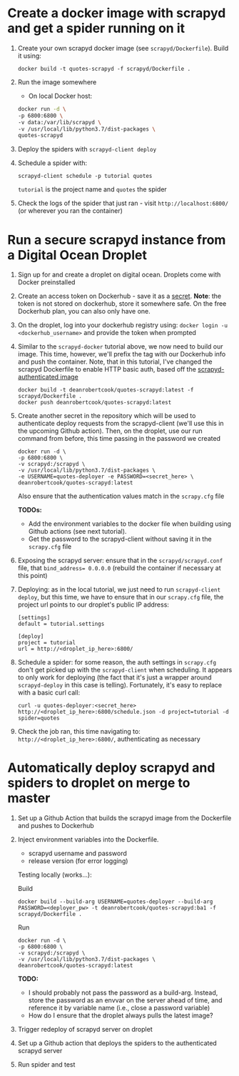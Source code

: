 # Create a docker image with scrapyd and get a spider running on it

1. Create your own scrapyd docker image (see `scrapyd/Dockerfile`). Build it using:  
    ```
    docker build -t quotes-scrapyd -f scrapyd/Dockerfile .
    ```
    
2. Run the image somewhere
    - On local Docker host:
    ```bash
    docker run -d \
    -p 6800:6800 \
    -v data:/var/lib/scrapyd \
    -v /usr/local/lib/python3.7/dist-packages \
    quotes-scrapyd
    ```
    
3. Deploy the spiders with `scrapyd-client deploy`
4. Schedule a spider with:
    ```
    scrapyd-client schedule -p tutorial quotes
    ```
    `tutorial` is the project name and `quotes` the spider
5. Check the logs of the spider that just ran - visit `http://localhost:6800/` (or wherever you ran the container)

# Run a secure scrapyd instance from a Digital Ocean Droplet
1. Sign up for and create a droplet on digital ocean. Droplets come with Docker preinstalled
2. Create an access token on Dockerhub - save it as a [secret](https://docs.github.com/en/actions/reference/encrypted-secrets). **Note**: the token is not stored on dockerhub, store it somewhere safe. On the free Dockerhub plan, you can also only have one.
3. On the droplet, log into your dockerhub registry using: `docker login -u <dockerhub_username>` and provide the token when prompted
4. Similar to the `scrapyd-docker` tutorial above, we now need to build our image. This time, however, we'll prefix the tag with our Dockerhub info and push the container. Note, that in this tutorial, I've changed the scrapyd Dockerfile to enable HTTP basic auth, based off the [scrapyd-authenticated image](https://github.com/cdrx/scrapyd-authenticated/blob/master/Dockerfile)
    ```
    docker build -t deanrobertcook/quotes-scrapyd:latest -f scrapyd/Dockerfile .
    docker push deanrobertcook/quotes-scrapyd:latest
    ```
5. Create another secret in the repository which will be used to authenticate deploy requests from the scrapyd-client (we'll use this in the upcoming Github action). Then, on the droplet, use our run command from before, this time passing in the password we created
    ```
    docker run -d \
    -p 6800:6800 \
    -v scrapyd:/scrapyd \
    -v /usr/local/lib/python3.7/dist-packages \
    -e USERNAME=quotes-deployer -e PASSWORD=<secret_here> \
    deanrobertcook/quotes-scrapyd:latest
    ```
    Also ensure that the authentication values match in the `scrapy.cfg` file

    **TODOs:** 
    - Add the environment variables to the docker file when building using Github actions (see next tutorial).
    - Get the password to the scrapyd-client without saving it in the `scrapy.cfg` file
6. Exposing the scrapyd server: ensure that in the `scrapyd/scrapyd.conf` file, that `bind_address= 0.0.0.0` (rebuild the container if necessary at this point) 
7. Deploying: as in the local tutorial, we just need to run `scrapyd-client deploy`, but this time, we have to ensure that in our `scrapy.cfg` file, the project url points to our droplet's public IP address:
    ```
    [settings]
    default = tutorial.settings

    [deploy]
    project = tutorial
    url = http://<droplet_ip_here>:6800/
    ```
8. Schedule a spider: for some reason, the auth settings in `scrapy.cfg` don't get picked up with the `scrapyd-client` when scheduling. It appears to only work for deploying (the fact that it's just a wrapper around `scrapyd-deploy` in this case is telling). Fortunately, it's easy to replace with a basic curl call: 
    ```
    curl -u quotes-deployer:<secret_here> http://<droplet_ip_here>:6800/schedule.json -d project=tutorial -d spider=quotes
    ```

9. Check the job ran, this time navigating to: `http://<droplet_ip_here>:6800/`, authenticating as necessary

# Automatically deploy scrapyd and spiders to droplet on merge to master

1. Set up a Github Action that builds the scrapyd image from the Dockerfile and pushes to Dockerhub

2. Inject environment variables into the Dockerfile. 
    - scrapyd username and password
    - release version (for error logging)

    Testing locally (works...):

    Build
    ```
    docker build --build-arg USERNAME=quotes-deployer --build-arg PASSWORD=<deployer_pw> -t deanrobertcook/quotes-scrapyd:ba1 -f scrapyd/Dockerfile .
    ```

    Run
    ```
    docker run -d \
    -p 6800:6800 \
    -v scrapyd:/scrapyd \
    -v /usr/local/lib/python3.7/dist-packages \
    deanrobertcook/quotes-scrapyd:latest
    ```

    **TODO:**
    - I should probably not pass the password as a build-arg. Instead, store the password as an envvar on the server ahead of time, and reference it by variable name (i.e., close a password variable)
    - How do I ensure that the droplet always pulls the latest image? 

3. Trigger redeploy of scrapyd server on droplet

4. Set up a Github action that deploys the spiders to the authenticated scrapyd server

5. Run spider and test    

